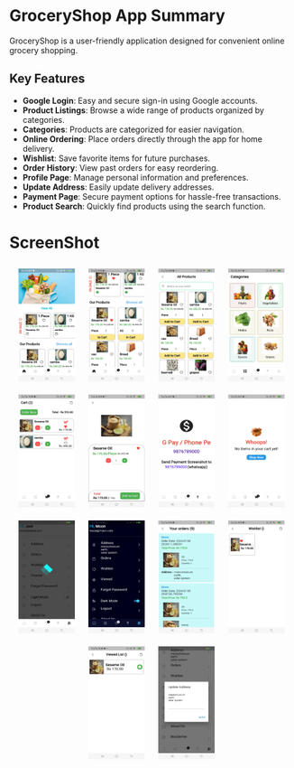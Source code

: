 # GroceryShop App Summary

GroceryShop is a user-friendly application designed for convenient online grocery shopping.

## Key Features

- **Google Login**: Easy and secure sign-in using Google accounts.
- **Product Listings**: Browse a wide range of products organized by categories.
- **Categories**: Products are categorized for easier navigation.
- **Online Ordering**: Place orders directly through the app for home delivery.
- **Wishlist**: Save favorite items for future purchases.
- **Order History**: View past orders for easy reordering.
- **Profile Page**: Manage personal information and preferences.
- **Update Address**: Easily update delivery addresses.
- **Payment Page**: Secure payment options for hassle-free transactions.
- **Product Search**: Quickly find products using the search function.

# ScreenShot

<div align="center">
    <img src="https://raw.githubusercontent.com/pavithramoorthy-official/Flutter_Projects/main/Grocery_Shop_App/screenshot/Screenshot_1.jpg" alt="Screenshot 1" width="100" height="200" style="margin: 10px;"/>
    <img src="https://raw.githubusercontent.com/pavithramoorthy-official/Flutter_Projects/main/Grocery_Shop_App/screenshot/Screenshot_2.jpg" alt="Screenshot 2" width="100" height="200" style="margin: 10px;"/>
    <img src="https://raw.githubusercontent.com/pavithramoorthy-official/Flutter_Projects/main/Grocery_Shop_App/screenshot/Screenshot_3.jpg" alt="Screenshot 3" width="100" height="200" style="margin: 10px;"/>
    <img src="https://raw.githubusercontent.com/pavithramoorthy-official/Flutter_Projects/main/Grocery_Shop_App/screenshot/Screenshot_4.jpg" alt="Screenshot 4" width="100" height="200" style="margin: 10px;"/>
    <img src="https://raw.githubusercontent.com/pavithramoorthy-official/Flutter_Projects/main/Grocery_Shop_App/screenshot/Screenshot_5.jpg" alt="Screenshot 5" width="100" height="200" style="margin: 10px;"/>
    <img src="https://raw.githubusercontent.com/pavithramoorthy-official/Flutter_Projects/main/Grocery_Shop_App/screenshot/Screenshot_6.jpg" alt="Screenshot 6" width="100" height="200" style="margin: 10px;"/>
    <img src="https://raw.githubusercontent.com/pavithramoorthy-official/Flutter_Projects/main/Grocery_Shop_App/screenshot/Screenshot_7.jpg" alt="Screenshot 7" width="100" height="200" style="margin: 10px;"/>
    <img src="https://raw.githubusercontent.com/pavithramoorthy-official/Flutter_Projects/main/Grocery_Shop_App/screenshot/Screenshot_8.jpg" alt="Screenshot 8" width="100" height="200" style="margin: 10px;"/>
    <img src="https://raw.githubusercontent.com/pavithramoorthy-official/Flutter_Projects/main/Grocery_Shop_App/screenshot/Screenshot_9.jpg" alt="Screenshot 9" width="100" height="200" style="margin: 10px;"/>
    <img src="https://raw.githubusercontent.com/pavithramoorthy-official/Flutter_Projects/main/Grocery_Shop_App/screenshot/Screenshot_10.jpg" alt="Screenshot 10" width="100" height="200" style="margin: 10px;"/>
    <img src="https://raw.githubusercontent.com/pavithramoorthy-official/Flutter_Projects/main/Grocery_Shop_App/screenshot/Screenshot_11.jpg" alt="Screenshot 11" width="100" height="200" style="margin: 10px;"/>
    <img src="https://raw.githubusercontent.com/pavithramoorthy-official/Flutter_Projects/main/Grocery_Shop_App/screenshot/Screenshot_12.jpg" alt="Screenshot 12" width="100" height="200" style="margin: 10px;"/>
    <img src="https://raw.githubusercontent.com/pavithramoorthy-official/Flutter_Projects/main/Grocery_Shop_App/screenshot/Screenshot_13.jpg" alt="Screenshot 13" width="100" height="200" style="margin: 10px;"/>
    <img src="https://raw.githubusercontent.com/pavithramoorthy-official/Flutter_Projects/main/Grocery_Shop_App/screenshot/Screenshot_14.jpg" alt="Screenshot 14" width="100" height="200" style="margin: 10px;"/>
</div>

